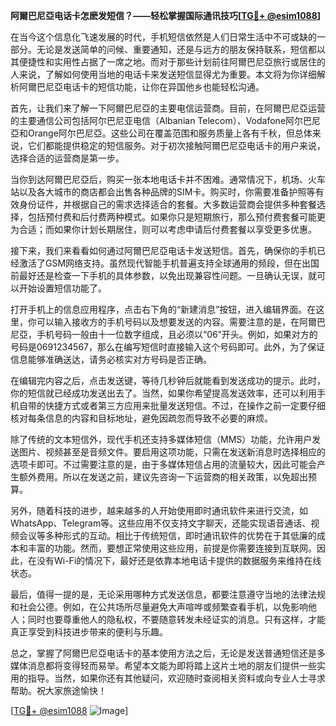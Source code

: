 **阿爾巴尼亞电话卡怎麽发短信？——轻松掌握国际通讯技巧[[TG💪+ @esim1088](https://t.me/s/esim1088)]**

在当今这个信息化飞速发展的时代，手机短信依然是人们日常生活中不可或缺的一部分。无论是发送简单的问候、重要通知，还是与远方的朋友保持联系，短信都以其便捷性和实用性占据了一席之地。而对于那些计划前往阿爾巴尼亞旅行或居住的人来说，了解如何使用当地的电话卡来发送短信显得尤为重要。本文将为你详细解析阿爾巴尼亞电话卡的短信功能，让你在异国他乡也能轻松沟通。

首先，让我们来了解一下阿爾巴尼亞的主要电信运营商。目前，在阿爾巴尼亞运营的主要通信公司包括阿尔巴尼亚电信（Albanian Telecom）、Vodafone阿尔巴尼亞和Orange阿尔巴尼亞。这些公司在覆盖范围和服务质量上各有千秋，但总体来说，它们都能提供稳定的短信服务。对于初次接触阿爾巴尼亞电话卡的用户来说，选择合适的运营商是第一步。

当你到达阿爾巴尼亞后，购买一张本地电话卡并不困难。通常情况下，机场、火车站以及各大城市的商店都会出售各种品牌的SIM卡。购买时，你需要准备护照等有效身份证件，并根据自己的需求选择适合的套餐。大多数运营商会提供多种套餐选择，包括预付费和后付费两种模式。如果你只是短期旅行，那么预付费套餐可能更为合适；而如果你计划长期居住，则可以考虑申请后付费套餐以享受更多优惠。

接下来，我们来看看如何通过阿爾巴尼亞电话卡发送短信。首先，确保你的手机已经激活了GSM网络支持。虽然现代智能手机普遍支持全球通用的频段，但在出国前最好还是检查一下手机的具体参数，以免出现兼容性问题。一旦确认无误，就可以开始设置短信功能了。

打开手机上的信息应用程序，点击右下角的“新建消息”按钮，进入编辑界面。在这里，你可以输入接收方的手机号码以及想要发送的内容。需要注意的是，在阿爾巴尼亞，手机号码一般由十一位数字组成，且必须以“06”开头。例如，如果对方的号码是0691234567，那么在编写短信时直接输入这个号码即可。此外，为了保证信息能够准确送达，请务必核实对方号码是否正确。

在编辑完内容之后，点击发送键，等待几秒钟后就能看到发送成功的提示。此时，你的短信就已经成功发送出去了。当然，如果你希望提高发送效率，还可以利用手机自带的快捷方式或者第三方应用来批量发送短信。不过，在操作之前一定要仔细核对每条信息的内容和目标地址，避免因疏忽而导致不必要的麻烦。

除了传统的文本短信外，现代手机还支持多媒体短信（MMS）功能，允许用户发送图片、视频甚至是音频文件。要启用这项功能，只需在发送新消息时选择相应的选项卡即可。不过需要注意的是，由于多媒体短信占用的流量较大，因此可能会产生额外费用。所以在发送之前，建议先咨询一下运营商的相关政策，以免超出预算。

另外，随着科技的进步，越来越多的人开始使用即时通讯软件来进行交流，如WhatsApp、Telegram等。这些应用不仅支持文字聊天，还能实现语音通话、视频会议等多种形式的互动。相比于传统短信，即时通讯软件的优势在于其低廉的成本和丰富的功能。然而，要想正常使用这些应用，前提是你需要连接到互联网。因此，在没有Wi-Fi的情况下，最好还是依靠本地电话卡提供的数据服务来维持在线状态。

最后，值得一提的是，无论采用哪种方式发送信息，都要注意遵守当地的法律法规和社会公德。例如，在公共场所尽量避免大声喧哗或频繁查看手机，以免影响他人；同时也要尊重他人的隐私权，不要随意转发未经证实的消息。只有这样，才能真正享受到科技进步带来的便利与乐趣。

总之，掌握了阿爾巴尼亞电话卡的基本使用方法之后，无论是发送普通短信还是多媒体消息都将变得轻而易举。希望本文能为即将踏上这片土地的朋友们提供一些实用的指导。当然，如果你还有其他疑问，欢迎随时查阅相关资料或向专业人士寻求帮助。祝大家旅途愉快！

[[TG💪+ @esim1088](https://t.me/s/esim1088) ![Image](https://i.postimg.cc/4NQfJmqS/Snipaste-2025-05-13-00-14-12.png)]